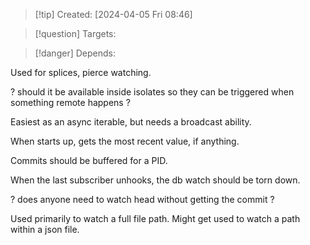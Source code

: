 
>[!tip] Created: [2024-04-05 Fri 08:46]

>[!question] Targets: 

>[!danger] Depends: 

Used for splices, pierce watching.

? should it be available inside isolates so they can be triggered when something remote happens ?

Easiest as an async iterable, but needs a broadcast ability.

When starts up, gets the most recent value, if anything.

Commits should be buffered for a PID.

When the last subscriber unhooks, the db watch should be torn down.

? does anyone need to watch head without getting the commit ?

Used primarily to watch a full file path.
Might get used to watch a path within a json file.
